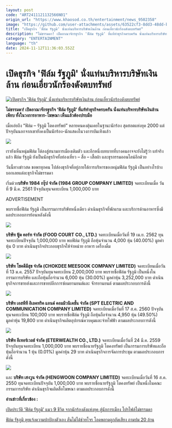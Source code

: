 ```yaml
---
layout: post
code: "ART2411121132566N01"
origin_url: "https://www.khaosod.co.th/entertainment/news_9502358"
image: "https://github.com/user-attachments/assets/63522cf3-8dd3-48dd-b352-992529d3e87f"
title: "เปิดธุรกิจ 'ฟิล์ม รัฐภูมิ' นั่งแท่นบริหารบริษัทเงินล้าน ก่อนเอี่ยวนักร้องดังตบทรัพย์"
description: "ไม่ธรรมดา! เปิดอาณาจักรธุรกิจ 'ฟิล์ม รัฐภูมิ' ที่แท้ทำธุรกิจครบครัน นั่งแท่นบริหารบริษัทเงินล้านเพียบ ทั้งในวงการอาหาร-โฆษณา เห็นแล้วต้องปรบมือ "
category: "ENTERTAINMENT"
language: "th"
date: 2024-11-12T11:36:03.552Z
---
```


# เปิดธุรกิจ 'ฟิล์ม รัฐภูมิ' นั่งแท่นบริหารบริษัทเงินล้าน ก่อนเอี่ยวนักร้องดังตบทรัพย์

[![เปิดธุรกิจ 'ฟิล์ม รัฐภูมิ' นั่งแท่นบริหารบริษัทเงินล้าน ก่อนเอี่ยวนักร้องดังตบทรัพย์](https://www.khaosod.co.th/wpapp/uploads/2024/11/filmbusiness121167-4.jpg "เปิดธุรกิจ 'ฟิล์ม รัฐภูมิ' นั่งแท่นบริหารบริษัทเงินล้าน ก่อนเอี่ยวนักร้องดังตบทรัพย์")](https://www.khaosod.co.th/wpapp/uploads/2024/11/filmbusiness121167-4.jpg)

**ไม่ธรรมดา! เปิดอาณาจักรธุรกิจ ‘ฟิล์ม รัฐภูมิ’ ที่แท้ทำธุรกิจครบครัน นั่งแท่นบริหารบริษัทเงินล้านเพียบ ทั้งในวงการอาหาร-โฆษณา เห็นแล้วต้องปรบมือ**

เมื่อเอ่ยถึง “ฟิล์ม – รัฐภูมิ โตคงทรัพย์” หลายคนคงคุ้นเคยในฐานะนักร้อง สุดฮอตแห่งยุค 2000 แต่ปัจจุบันนอกจากเขายังคงเป็นนักร้อง-นักแสดงในวงการบันเทิงแล้ว

[![](https://www.khaosod.co.th/wpapp/uploads/2024/11/film121167-12.jpg)](https://www.khaosod.co.th/wpapp/uploads/2024/11/film121167-12.jpg)

เรายังเห็นหนุ่มฟิล์ม ได้ลงสู่สนามการเมืองเติมตัว และอีกหนึ่งบทบาทที่บางคนอาจจะยังไม่รู้ว่า แท้จริงแล้ว ฟิล์ม รัฐภูมิ ยังเป็นนักธุรกิจทั้งท่องเที่ยว – สื่อ – เสื้อผ้า และธุรกรรมออนไลน์อีกด้วย

วันนี้ทางข่าวสด ขอพาทุกคน ไปส่องธุรกิจที่อยู่ภายใต้การบริหารของหนุ่มฟิล์ม รัฐภูมิ เป็นอย่างไรบ้าง บอกเลยแต่ละธุรกิจไม่ธรรมดา

เริ่มด้วย**บริษัท 1984 กรุ๊ป จำกัด (1984 GROUP COMPANY LIMITED)** จดทะเบียนเมื่อ วันที่ 9 มี.ค. 2561 ปัจจุบันทุนจดทะเบียน 1,000,000 บาท

ADVERTISEMENT

พบรายชื่อฟิล์ม รัฐภูมิ เป็นกรรมการบริษัทหนึ่งเดียว ดำเนินธุรกิจที่พักแรม และบริการด้านอาหารซึ่งมีผลประกอบการย้อนหลังดังนี้

[![](https://www.khaosod.co.th/wpapp/uploads/2024/11/filmbusiness121167-5.jpg)](https://www.khaosod.co.th/wpapp/uploads/2024/11/filmbusiness121167-5.jpg)

**บริษัท ฟู้ด คอร์ท จำกัด (FOOD COURT CO., LTD.)** จดทะเบียนเมื่อวันที่ 19 เม.ย. 2562 ทุนจดทะเบียนปัจจุบัน 1,000,000 บาท พบฟิล์ม รัฐภูมิ ถือหุ้นจำนวน 4,000 หุ้น (40.00%) มูลค่าหุ้น 0 บาท ดำเนินธุรกิจประกอบธุรกิจให้จำหน่าย อาหาร เครื่องดื่ม

[![](https://www.khaosod.co.th/wpapp/uploads/2024/11/filmbusiness121167-6.jpg)](https://www.khaosod.co.th/wpapp/uploads/2024/11/filmbusiness121167-6.jpg)

**บริษัท โชคดีมีสุข จำกัด (CHOKDEE MEESOOK COMPANY LIMITED)** จดทะเบียนเมื่อวันที่ 13 ม.ค. 2557 ปัจจุบันทุนจดทะเบียน 2,000,000 บาท พบรายชื่อฟิล์ม รัฐภูมิ เป็นหนึ่งในกรรมการบริษัท และถือหุ้นถือจำนวน 6,000 หุ้น (30.00%) มูลค่าหุ้น 3,252,000 บาท ดำเนินธุรกิจการขายส่งและการขายปลีกการซ่อมยานยนต์และ จักรยานยนต์ ตามผลประกอบการดังนี้

[![](https://www.khaosod.co.th/wpapp/uploads/2024/11/filmbusiness121167-7.jpg)](https://www.khaosod.co.th/wpapp/uploads/2024/11/filmbusiness121167-7.jpg)

**บริษัท เอสพีที อิเลคทริค แอนด์ คอมมิวนิเคชั่น จำกัด (SPT ELECTRIC AND COMMUNICATION COMPANY LIMITED)** จดทะเบียนเมื่อวันที่ 17 ส.ค. 2560 ปัจจุบันทุนจดทะเบียน 100,000 บาท พบรายชื่อฟิล์ม รัฐภูมิ ถือหุ้นถือจำนวน 4,950 หุ้น (49.50%) มูลค่าหุ้น 19,800 บาท ดำเนินธุรกิจผลิตอุปกรณ์ควบคุมและจ่ายไฟฟ้า ตามผลประกอบการดังนี้

[![](https://www.khaosod.co.th/wpapp/uploads/2024/11/filmbusiness121167-8.jpg)](https://www.khaosod.co.th/wpapp/uploads/2024/11/filmbusiness121167-8.jpg)

**บริษัท อีเทอร์เวลธ์ จำกัด (ETERWEALTH CO., LTD.)** จดทะเบียนเมื่อวันที่ 24 มี.ค. 2559 ปัจจุบันทุนจดทะเบียน 1,000,000 บาท พบรายชื่อนายรัฐภูมิ โตคงทรัพย์ เป็นกรรมการบริษัทและถือหุ้นถือจำนวน 1 หุ้น (0.01%) มูลค่าหุ้น 29 บาท ดำเนินธุรกิจการจัดการประชุม ตามผลประกอบการดังนี้



[![](https://www.khaosod.co.th/wpapp/uploads/2024/11/filmbusiness121167-9.jpg)](https://www.khaosod.co.th/wpapp/uploads/2024/11/filmbusiness121167-9.jpg)

และ **บริษัท เฮงวูน จำกัด (HENGWOON COMPANY LIMITED)** จดทะเบียนเมื่อวันที่ 16 ส.ค. 2550 ทุนจดทะเบียนปัจจุบัน 1,000,000 บาท พบรายชื่อนายรัฐภูมิ โตคงทรัพย์ เป็นหนึ่งในคณะกรรมการบริษัท ดำเนินธุรกิจผลิตสื่อโฆษณา ตามผลประกอบการดังนี้

**อ่านข่าวที่เกี่ยวข้อง :**

[เปิดประวัติ ‘ฟิล์ม รัฐภูมิ’ แมว 9 ชีวิต จากนักร้องดังแห่งยุค สู่นักการเมือง โปรไฟล์ไม่ธรรมดา](https://www.khaosod.co.th/special-stories/news_9501631)

[ฟิล์ม รัฐภูมิ ลุยแจ้งความปกป้องตัวเอง ลั่นไม่ได้ช่วยโจร โอดพลาดถูกอัดเสียง ถามปม 20 ล้าน](https://www.khaosod.co.th/special-stories/news_9501593)